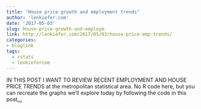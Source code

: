 ```yaml
---
title: "House price growth and employment trends"
author: 'lenkiefer.com'
date: '2017-05-03'
slug: house-price-growth-and-employm
link: http://lenkiefer.com/2017/05/03/house-price-emp-trends/
categories:
- bloglink
tags:
  - rstats
  - lenkiefercom
---
```


IN THIS POST I WANT TO REVIEW RECENT EMPLOYMENT AND HOUSE PRICE TRENDS at the metropolitan statistical area. No R code here, but you can recreate the graphs we’ll explore today by following the code in this post[... <i class="fas fa-external-link-alt"></i>](http://lenkiefer.com/2017/05/03/house-price-emp-trends/)

